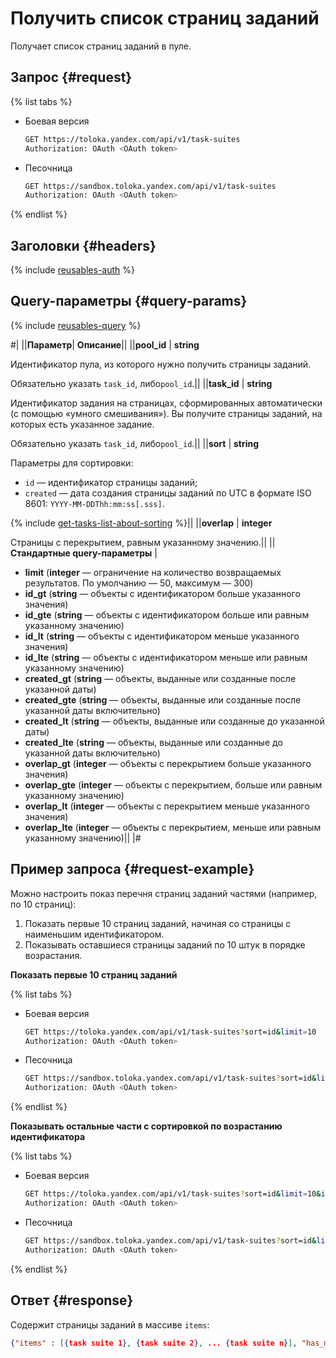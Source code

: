 # Получить список страниц заданий

Получает список страниц заданий в пуле.

## Запрос {#request}

{% list tabs %}

- Боевая версия

    ```bash
    GET https://toloka.yandex.com/api/v1/task-suites
    Authorization: OAuth <OAuth token>
    ```

- Песочница

    ```bash
    GET https://sandbox.toloka.yandex.com/api/v1/task-suites
    Authorization: OAuth <OAuth token>
    ```

{% endlist %}

## Заголовки {#headers}

{% include [reusables-auth](../_includes/reusables/id-reusables/auth.md) %}

## Query-параметры {#query-params}

{% include [reusables-query](../_includes/reusables/id-reusables/query.md) %}

#|
||**Параметр**| **Описание**||
||**pool_id** | **string**

Идентификатор пула, из которого нужно получить страницы заданий.

Обязательно указать `task_id`, либо`pool_id`.||
||**task_id** | **string**

Идентификатор задания на страницах, сформированных автоматически (с помощью «умного смешивания»). Вы получите страницы заданий, на которых есть указанное задание.

Обязательно указать `task_id`, либо`pool_id`.||
||**sort** | **string**

Параметры для сортировки:

- `id` — идентификатор страницы заданий;
- `created` — дата создания страницы заданий по UTC в формате ISO 8601: `YYYY-MM-DDThh:mm:ss[.sss]`.

{% include [get-tasks-list-about-sorting](../_includes/concepts/get-tasks-list/id-get-tasks-list/about-sorting.md) %}||
||**overlap** | **integer**

Страницы с перекрытием, равным указанному значению.||
||**Стандартные query-параметры** |
- **limit** (**integer** — ограничение на количество возвращаемых результатов. По умолчанию — 50, максимум — 300)
- **id_gt** (**string** — объекты с идентификатором больше указанного значения)
- **id_gte** (**string** — объекты с идентификатором больше или равным указанному значению)
- **id_lt** (**string** — объекты с идентификатором меньше указанного значения)
- **id_lte** (**string** — объекты с идентификатором меньше или равным указанному значению)
- **created_gt** (**string** — объекты, выданные или созданные после указанной даты)
- **created_gte** (**string** — объекты, выданные или созданные после указанной даты включительно)
- **created_lt** (**string** — объекты, выданные или созданные до указанной даты)
- **created_lte** (**string** — объекты, выданные или созданные до указанной даты включительно)
- **overlap_gt** (**integer** — объекты с перекрытием больше указанного значения)
- **overlap_gte** (**integer** — объекты с перекрытием, больше или равным указанному значению)
- **overlap_lt** (**integer** — объекты с перекрытием меньше указанного значения)
- **overlap_lte** (**integer** — объекты с перекрытием, меньше или равным указанному значению)||
|#

## Пример запроса {#request-example}

Можно настроить показ перечня страниц заданий частями (например, по 10 страниц):

1. Показать первые 10 страниц заданий, начиная со страницы с наименьшим идентификатором.
1. Показывать оставшиеся страницы заданий по 10 штук в порядке возрастания.

**Показать первые 10 страниц заданий**

{% list tabs %}

- Боевая версия

    ```bash
    GET https://toloka.yandex.com/api/v1/task-suites?sort=id&limit=10
    Authorization: OAuth <OAuth token>
    ```

- Песочница

    ```bash
    GET https://sandbox.toloka.yandex.com/api/v1/task-suites?sort=id&limit=10
    Authorization: OAuth <OAuth token>
    ```

{% endlist %}

**Показывать остальные части с сортировкой по возрастанию идентификатора**

{% list tabs %}

- Боевая версия

    ```bash
    GET https://toloka.yandex.com/api/v1/task-suites?sort=id&limit=10&id_gt=<id of the last task suite from the previous response>
    Authorization: OAuth <OAuth token>
    ```

- Песочница

    ```bash
    GET https://sandbox.toloka.yandex.com/api/v1/task-suites?sort=id&limit=10&id_gt=<id of the last task suite from the previous response>
    Authorization: OAuth <OAuth token>
    ```

{% endlist %}

## Ответ {#response}

Содержит страницы заданий в массиве `items`:

```json
{"items" : [{task suite 1}, {task suite 2}, ... {task suite n}], "has_more": true}
```